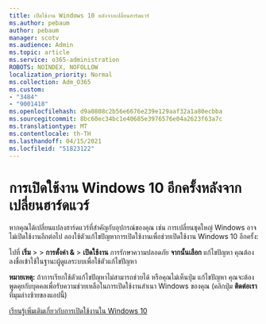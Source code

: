 ```yaml
---
title: เปิดใช้งาน Windows 10 หลังจากเปลี่ยนฮาร์ดแวร์
ms.author: pebaum
author: pebaum
manager: scotv
ms.audience: Admin
ms.topic: article
ms.service: o365-administration
ROBOTS: NOINDEX, NOFOLLOW
localization_priority: Normal
ms.collection: Adm_O365
ms.custom:
- "3484"
- "9001418"
ms.openlocfilehash: d9a0808c2b56e6676e239e129aaf32a1a80ecbba
ms.sourcegitcommit: 8bc60ec34bc1e40685e3976576e04a2623f63a7c
ms.translationtype: MT
ms.contentlocale: th-TH
ms.lasthandoff: 04/15/2021
ms.locfileid: "51823122"
---
```

# <a name="reactivating-windows-10-after-a-hardware-change"></a>การเปิดใช้งาน Windows 10 อีกครั้งหลังจากเปลี่ยนฮาร์ดแวร์

หากคุณได้เปลี่ยนแปลงฮาร์ดแวร์ที่สําคัญกับอุปกรณ์ของคุณ เช่น การเปลี่ยนชุดใหญ่ Windows อาจไม่เปิดใช้งานอีกต่อไป ลองใช้ตัวแก้ไขปัญหาการเปิดใช้งานเพื่อช่วยเปิดใช้งาน Windows 10 อีกครั้ง:

ไปที่ **เริ่ม**  >    >  **การตั้งค่า &**  >  **เปิดใช้งาน** การรักษาความปลอดภัย **จากนั้นเลือก** แก้ไขปัญหา คุณต้องลงชื่อเข้าใช้ในฐานะผู้ดูแลระบบเพื่อใช้ตัวแก้ไขปัญหา

**หมายเหตุ:** ถ้าการเรียกใช้ตัวแก้ไขปัญหาไม่สามารถช่วยได้ หรือคุณไม่เห็นปุ่ม แก้ไขปัญหา คุณจะต้องพูดคุยกับบุคคลเพื่อรับความช่วยเหลือในการเปิดใช้งานสําเนา Windows ของคุณ (คลิกปุ่ม **ติดต่อเรา** ที่มุมล่างซ้ายของแอปนี้)

[เรียนรู้เพิ่มเติมเกี่ยวกับการเปิดใช้งานใน Windows 10](https://support.microsoft.com/help/12440/windows-10-activate)
